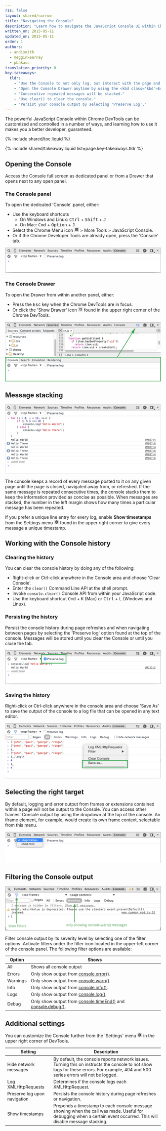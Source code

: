 ```yaml
---
rss: false
layout: shared/narrow
title: "Navigating the Console"
description: "Learn how to navigate the JavaScript Console UI within Chrome DevTools."
written_on: 2015-05-11
updated_on: 2015-05-11
order: 1
authors:
  - andismith
  - megginkearney
  - pbakaus
translation_priority: 0
key-takeaways:
  tldr:
    - "Use the Console to not only log, but interact with the page and execute JavaScript."
    - "Open the Console Drawer anytime by using the <kbd class='kbd'>Esc</kbd> key shortcut."
    - "Consecutive repeated messages will be stacked."
    - "Use clear() to clear the console."
    - "Persist your console output by selecting 'Preserve Log'."
---
```

<p class="intro">
  The powerful JavaScript Console within Chrome DevTools can be customized and controlled in a number of ways, and learning how to use it makes you a better developer, guaranteed.
</p>

{% include shared/toc.liquid %}

{% include shared/takeaway.liquid list=page.key-takeaways.tldr %}

## Opening the Console

Access the Console full screen as dedicated panel or from a Drawer that opens next to any open panel.

### The Console panel

To open the dedicated 'Console' panel, either:

* Use the keyboard shortcuts
  * On Windows and Linux: <kbd class="kbd">Ctrl</kbd> + <kbd class="kbd">Shift</kbd> + <kbd class="kbd">J</kbd>
  * On Mac: <kbd class="kbd">Cmd</kbd> + <kbd class="kbd">Option</kbd> + <kbd class="kbd">J</kbd>
* Select the Chrome Menu icon <img src="images/menu.gif" alt="menu" style="display:inline-block;margin:0;width:15px" /> > More Tools > JavaScript Console.
* Or if the Chrome Developer Tools are already open, press the 'Console' tab.

![The Console Panel](images/console-panel.png)

### The Console Drawer

To open the Drawer from within another panel, either:

* Press the <kbd class="kbd">Esc</kbd> key when the Chrome DevTools are in focus.
* Or click the 'Show Drawer' icon <img src="images/drawer.gif" alt="drawer" style="display:inline-block;margin:0;width:15px" /> found in the upper right corner of the Chrome DevTools.

![The Console Drawer while on the 'Sources' panel](images/console-drawer.png)

## Message stacking

![Example of messages stacking within the console](images/message-stacking.png)

The console keeps a record of every message posted to it on any given page until the page is closed, navigated away from, or refreshed. If the same message is repeated consecutive times, the console stacks them to keep the information provided as concise as possible. When messages are stacked, the number in the left margin shows how many times a particular message has been repeated.

If you prefer a unique line entry for every log, enable **Show timestamps** from the Settings menu  <img src="images/settings.gif" alt="settings" style="display:inline-block;margin:0;width:15px" /> found in the upper right corner to give every message a unique timestamp.

## Working with the Console history

### Clearing the history

You can clear the console history by doing any of the following:

* Right-click or Ctrl-click anywhere in the Console area and choose 'Clear Console'.
* Enter the `clear()` Command Line API at the shell prompt.
* Invoke `console.clear()` Console API from within your JavaScript code.
* Use the keyboard shortcut <kbd class="kbd">Cmd</kbd> + <kbd class="kbd">K</kbd> (Mac) or <kbd class="kbd">Ctrl</kbd> + <kbd class="kbd">L</kbd> (Windows and Linux).

### Persisting the history

Persist the console history during page refreshes and when navigating between pages by selecting the 'Preserve log' option found at the top of the console. Messages will be stored until you clear the Console or until you close the tab.

![Example of preserve log activated](images/preserve-log.png)

### Saving the history

Right-click or Ctrl-click anywhere in the console area and choose 'Save As' to save the output of the console to a log file that can be opened in any text editor.

![Example of preserve log activated](images/console-save-as.png)

## Selecting the right target

By default, logging and error output from frames or extensions contained within a page will not be output to the Console. You can access other frames' Console output by using the dropdown at the top of the console. An iframe element, for example, would create its own frame context, selectable from this menu.

![Example of frame selection](images/frame-selection.png)

## Filtering the Console output

![Filtering errors](images/console-write-filter-errors.png)

Filter console output by its severity level by selecting one of the filter options.
Activate filters under the filter icon located in the upper-left corner of the console panel.
The following filter options are available:

<table class="table-3">
  <thead>
     <tr>
      <th>Option</th>
      <th>Shows</th>
    </tr>   
  </thead>
  <tbody>
  <tr>
    <td>All</td>
    <td>Shows all console output</td>
  </tr>
  <tr>
    <td>Errors</td>
    <td>Only show output from <a href="/web/tools/javascript/console/console-reference#consoleerrorobject--object-">console.error()</a>.</td>
  </tr>
  <tr>
    <td>Warnings</td>
    <td>Only show output from <a href="/web/tools/javascript/console/console-reference#consolewarnobject--object-">console.warn()</a>.</td>
  </tr>
  <tr>
    <td>Info</td>
    <td>Only show output from <a href="/web/tools/javascript/console/console-reference#consoleinfoobject--object-">console.info()</a>.</td>
  </tr>
  <tr>
    <td>Logs</td>
    <td>Only show output from <a href="/web/tools/javascript/console/console-reference#consolelogobject--object-">console.log()</a>.</td>
  </tr>
  <tr>
    <td>Debug</td>
    <td>Only show output from <a href="/web/tools/javascript/console/console-reference#consoletimeendlabel">console.timeEnd()</a> and <a href="/web/tools/javascript/console/console-reference#consoledebugobject--object-">console.debug()</a>.</td>
  </tr>
  </tbody>
</table>

## Additional settings

You can customize the Console further from the 'Settings' menu <img src="images/settings.gif" alt="settings" style="display:inline-block;margin:0;width:15px" /> in the upper right corner of DevTools.

<table class="table-3">
  <thead>
     <tr>
      <th>Setting</th>
      <th>Description</th>
    </tr>   
  </thead>
  <tbody>
  <tr>
    <td>Hide network messages</td>
    <td>By default, the console reports network issues. Turning this on instructs the console to not show logs for these errors. For example, 404 and 500 series errors will not be logged.</td>
  </tr>
  <tr>
    <td>Log XMLHttpRequests</td>
    <td>Determines if the console logs each XMLHttpRequest.</td>
  </tr>
  <tr>
    <td>Preserve log upon navigation</td>
    <td>Persists the console history during page refreshes or navigation.</td>
  </tr>
  <tr>
    <td>Show timestamps</td>
    <td>Prepends a timestamp to each console message showing when the call was made. Useful for debugging when a certain event occurred. This will disable message stacking.</td>
  </tr>
  </tbody>
</table>


